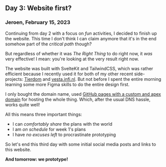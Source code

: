 ## Day 3: Website first?

### **Jeroen**, February 15, 2023

Continuing from day 2 with a focus on _fun_ activities, I decided to finish up the website.
This time I don't think I can claim anymore that it's in the end somehow part of the _critical path_ though?

But regardless of whether it was _The Right Thing_ to do right now, it _was_ very effective!
I mean: you're looking at the very result right now.

The website was built with SvelteKit and TailwindCSS, which was rather efficient because I recently used it for both of my other recent side-projects:
[Tierdom](https://tierdom.jeroenheijmans.nl) and [vesta.infi.nl](https://vesta.infi.nl).
But not before I spent the entire morning learning some more Figma skills to do the entire design first.

I only bought the domain name, used
[GitHub pages with a custom and apex domain](https://docs.github.com/en/pages/configuring-a-custom-domain-for-your-github-pages-site/about-custom-domains-and-github-pages#using-an-apex-domain-for-your-github-pages-site)
for hosting the whole thing.
Which, after the usual DNS hassle, works quite well!

All this means three important things:

- I can _comfortably share_ the plans with the world
- I am _on schedule_ for week 1's plans
- I have _no excuses left_ to procrastinate prototyping

So let's end this third day with some initial social media posts and links to this website.

**And tomorrow: we prototype!**

